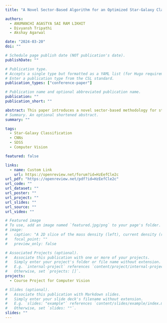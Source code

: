 ```yaml
---
title: "A Novel Sector-Based Algorithm for an Optimized Star-Galaxy Classification"

authors:
  - ANUMANCHI AGASTYA SAI RAM LIKHIT
  - Divyansh Tripathi
  - Akshay Agarwal

date: "2024-03-20"
doi: ""

# Schedule page publish date (NOT publication's date).
publishDate: ""

# Publication type.
# Accepts a single type but formatted as a YAML list (for Hugo requirements).
# Enter a publication type from the CSL standard.
publication_types: ["conference-paper"]

# Publication name and optional abbreviated publication name.
publication: ""
publication_short: ""

abstract: This paper introduces a novel sector-based methodology for star-galaxy classification, leveraging the latest Sloan Digital Sky Survey data (SDSS-DR18). By strategically segmenting the sky into sectors aligned with SDSS observational patterns and employing a dedicated convolutional neural network (CNN), we achieve state-of-the-art performance for star galaxy classification. Our preliminary results demonstrate a promising pathway for efficient and precise astronomical analysis, especially in real-time observational settings.
# Summary. An optional shortened abstract.
summary: ""

tags:
  - Star-Galaxy Classification
  - CNNs
  - SDSS
  - Computer Vision

featured: false

links:
  - name: Custom Link
    url: https://openreview.net/forum?id=HzEefCle2c
url_pdf: "https://openreview.net/pdf?id=HzEefCle2c"
url_code: ""
url_dataset: ""
url_poster: ""
url_project: ""
url_slides: ""
url_source: ""
url_video: ""

# Featured image
# To use, add an image named `featured.jpg/png` to your page's folder.
# image:
#   caption: "A 2D slice of the mass density (left), current density (right) and magnetic field (white streamlines)."
#   focal_point: ""
#   preview_only: false

# Associated Projects (optional).
#   Associate this publication with one or more of your projects.
#   Simply enter your project's folder or file name without extension.
#   E.g. `internal-project` references `content/project/internal-project/index.md`.
#   Otherwise, set `projects: []`.
projects:
  - Course Project for Computer Vision

# Slides (optional).
#   Associate this publication with Markdown slides.
#   Simply enter your slide deck's filename without extension.
#   E.g. `slides: "example"` references `content/slides/example/index.md`.
#   Otherwise, set `slides: ""`.
slides: ""
---
```


<!-- This work is driven by the results in my [previous paper](/publication/conference-paper/) on LLMs.

{{% callout note %}}
Create your slides in Markdown - click the *Slides* button to check out the example.
{{% /callout %}}

Add the publication's **full text** or **supplementary notes** here. You can use rich formatting such as including [code, math, and images](https://docs.hugoblox.com/content/writing-markdown-latex/). -->
